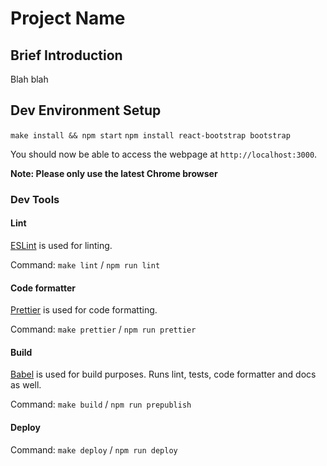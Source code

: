 # Project Name

## Brief Introduction
Blah blah

## Dev Environment Setup

```make install && npm start```
```npm install react-bootstrap bootstrap```

You should now be able to access the webpage at `http://localhost:3000`.

**Note: Please only use the latest Chrome browser**

### Dev Tools

#### Lint

[ESLint](https://github.com/eslint/eslint) is used for linting.

Command: `make lint` / `npm run lint`

#### Code formatter

[Prettier](https://github.com/prettier/prettier) is used for code formatting.

Command: `make prettier` / `npm run prettier`

#### Build

[Babel](https://babeljs.io/) is used for build purposes. Runs lint, tests, code formatter and docs as well.

Command: `make build` / `npm run prepublish`

#### Deploy

Command: `make deploy` / `npm run deploy`
